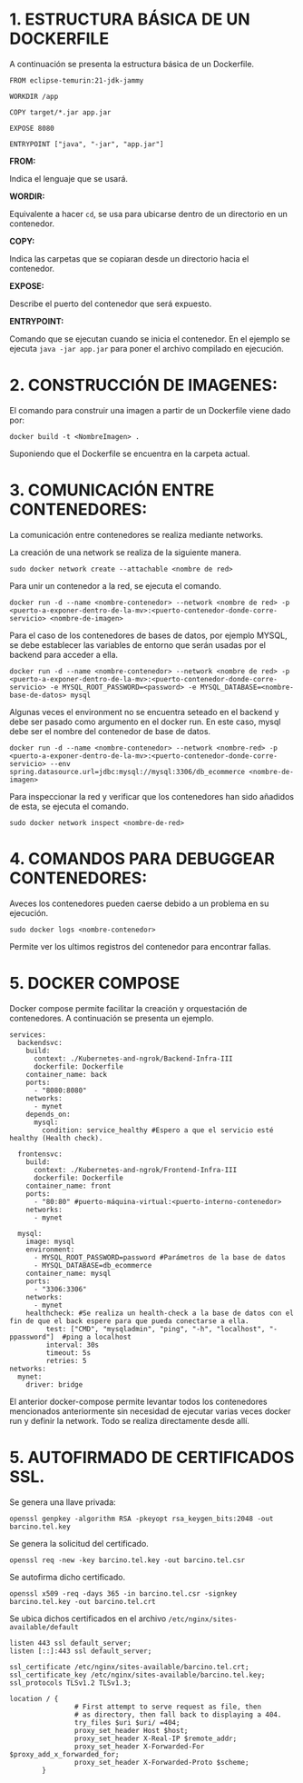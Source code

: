 # 1. ESTRUCTURA BÁSICA DE UN DOCKERFILE

A continuación se presenta la estructura básica de un Dockerfile.

````
FROM eclipse-temurin:21-jdk-jammy  

WORKDIR /app

COPY target/*.jar app.jar

EXPOSE 8080

ENTRYPOINT ["java", "-jar", "app.jar"]
````

**FROM:** 

Indica el lenguaje que se usará.

**WORDIR:**

Equivalente a hacer ``cd``, se usa para ubicarse dentro de un directorio en un contenedor.

**COPY:**

Indica las carpetas que se copiaran desde un directorio hacia el contenedor.

**EXPOSE:**

Describe el puerto del contenedor que será expuesto.

**ENTRYPOINT:**

Comando que se ejecutan cuando se inicia el contenedor. En el ejemplo se ejecuta ``java -jar app.jar`` para poner el archivo compilado en ejecución.

# 2. CONSTRUCCIÓN DE IMAGENES:

El comando para construir una imagen a partir de un Dockerfile viene dado por:

``docker build -t <NombreImagen> .`` 

Suponiendo que el Dockerfile se encuentra en la carpeta actual.

# 3. COMUNICACIÓN ENTRE CONTENEDORES:

La comunicación entre contenedores se realiza mediante networks.

La creación de una network se realiza de la siguiente manera.

``sudo docker network create --attachable <nombre de red>``

Para unir un contenedor a la red, se ejecuta el comando.

``docker run -d --name <nombre-contenedor> --network <nombre de red> -p <puerto-a-exponer-dentro-de-la-mv>:<puerto-contenedor-donde-corre-servicio> <nombre-de-imagen>``

Para el caso de los contenedores de bases de datos, por ejemplo MYSQL, se debe establecer las variables de entorno que serán usadas por el backend para acceder a ella.

``docker run -d --name <nombre-contenedor> --network <nombre de red> -p <puerto-a-exponer-dentro-de-la-mv>:<puerto-contenedor-donde-corre-servicio> -e MYSQL_ROOT_PASSWORD=<password> -e MYSQL_DATABASE=<nombre-base-de-datos> mysql``

Algunas veces el environment no se encuentra seteado en el backend y debe ser pasado como argumento en el docker run. En este caso, mysql debe ser el nombre del contenedor de base de datos.

``docker run -d --name <nombre-contenedor> --network <nombre-red> -p <puerto-a-exponer-dentro-de-la-mv>:<puerto-contenedor-donde-corre-servicio> --env spring.datasource.url=jdbc:mysql://mysql:3306/db_ecommerce <nombre-de-imagen>``

Para inspeccionar la red y verificar que los contenedores han sido añadidos de esta, se ejecuta el comando. 

``sudo docker network inspect <nombre-de-red>``

# 4. COMANDOS PARA DEBUGGEAR CONTENEDORES:

Aveces los contenedores pueden caerse debido a un problema en su ejecución.

``sudo docker logs <nombre-contenedor> ``

Permite ver los ultimos registros del contenedor para encontrar fallas.

# 5. DOCKER COMPOSE

Docker compose permite facilitar la creación y orquestación de contenedores. A continuación se presenta un ejemplo.
````
services:
  backendsvc:
    build:
      context: ./Kubernetes-and-ngrok/Backend-Infra-III
      dockerfile: Dockerfile
    container_name: back
    ports:
      - "8080:8080"
    networks:
      - mynet
    depends_on:
      mysql:
        condition: service_healthy #Espero a que el servicio esté healthy (Health check).

  frontensvc:
    build:
      context: ./Kubernetes-and-ngrok/Frontend-Infra-III
      dockerfile: Dockerfile
    container_name: front
    ports:
      - "80:80" #puerto-máquina-virtual:<puerto-interno-contenedor>
    networks:
      - mynet

  mysql:
    image: mysql
    environment:
      - MYSQL_ROOT_PASSWORD=password #Parámetros de la base de datos
      - MYSQL_DATABASE=db_ecommerce
    container_name: mysql
    ports:
      - "3306:3306"
    networks:
      - mynet
    healthcheck: #Se realiza un health-check a la base de datos con el fin de que el back espere para que pueda conectarse a ella. 
         test: ["CMD", "mysqladmin", "ping", "-h", "localhost", "-ppassword"]  #ping a localhost
         interval: 30s
         timeout: 5s
         retries: 5
networks:
  mynet:                                                                                                                                                         
    driver: bridge

````
El anterior docker-compose permite levantar todos los contenedores mencionados anteriormente sin necesidad de ejecutar varias veces docker run y definir la network. Todo se realiza directamente desde allí.

# 5. AUTOFIRMADO DE CERTIFICADOS SSL.

Se genera una llave privada:

``openssl genpkey -algorithm RSA -pkeyopt rsa_keygen_bits:2048 -out barcino.tel.key``

Se genera la solicitud del certificado.

``openssl req -new -key barcino.tel.key -out barcino.tel.csr``

Se autofirma dicho certificado.

``openssl x509 -req -days 365 -in barcino.tel.csr -signkey barcino.tel.key -out barcino.tel.crt``

Se ubica dichos certificados en el archivo ``/etc/nginx/sites-available/default``

````
listen 443 ssl default_server;
listen [::]:443 ssl default_server;

ssl_certificate /etc/nginx/sites-available/barcino.tel.crt;
ssl_certificate_key /etc/nginx/sites-available/barcino.tel.key;
ssl_protocols TLSv1.2 TLSv1.3;

location / {                                                                                                                                                            
                # First attempt to serve request as file, then                                                                                                                  
                # as directory, then fall back to displaying a 404.                                                                                                             
                try_files $uri $uri/ =404;                                                                                                                                      
                proxy_set_header Host $host;                                                                                                                                    
                proxy_set_header X-Real-IP $remote_addr;                                                                                                                        
                proxy_set_header X-Forwarded-For $proxy_add_x_forwarded_for;                                                                                                    
                proxy_set_header X-Forwarded-Proto $scheme;                                                                                                                     
        }   
````

